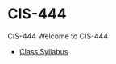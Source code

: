 # CIS-444
CIS-444
Welcome to CIS-444

* [Class Syllabus](https://github.com/SyracuseUniversity-CIS444/CIS-444/wiki/Syllabus)
